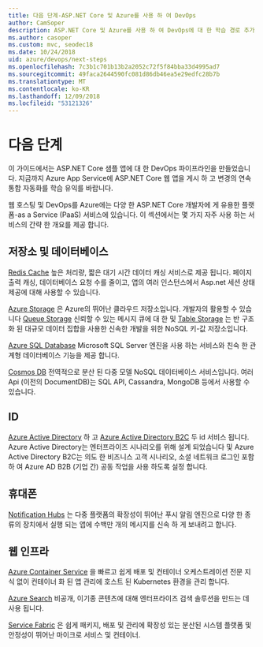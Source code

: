 ```yaml
---
title: 다음 단계-ASP.NET Core 및 Azure를 사용 하 여 DevOps
author: CamSoper
description: ASP.NET Core 및 Azure를 사용 하 여 DevOps에 대 한 학습 경로 추가 합니다.
ms.author: casoper
ms.custom: mvc, seodec18
ms.date: 10/24/2018
uid: azure/devops/next-steps
ms.openlocfilehash: 7c3b1c701b13b2a2052c72f5f84bba33d4995ad7
ms.sourcegitcommit: 49faca2644590fc081d86db46ea5e29edfc28b7b
ms.translationtype: MT
ms.contentlocale: ko-KR
ms.lasthandoff: 12/09/2018
ms.locfileid: "53121326"
---
```

# <a name="next-steps"></a>다음 단계

이 가이드에서는 ASP.NET Core 샘플 앱에 대 한 DevOps 파이프라인을 만들었습니다. 지금까지 Azure App Service에 ASP.NET Core 웹 앱을 게시 하 고 변경의 연속 통합 자동화를 학습 유익를 바랍니다.

웹 호스팅 및 DevOps를 Azure에는 다양 한 ASP.NET Core 개발자에 게 유용한 플랫폼-as a Service (PaaS) 서비스에 있습니다. 이 섹션에서는 몇 가지 자주 사용 하는 서비스의 간략 한 개요를 제공 합니다.

## <a name="storage-and-databases"></a>저장소 및 데이터베이스

[Redis Cache](/azure/redis-cache/) 높은 처리량, 짧은 대기 시간 데이터 캐싱 서비스로 제공 됩니다. 페이지 출력 캐싱, 데이터베이스 요청 수를 줄이고, 앱의 여러 인스턴스에서 Asp.net 세션 상태 제공에 대해 사용할 수 있습니다.

[Azure Storage](/azure/storage/) 은 Azure의 뛰어난 클라우드 저장소입니다. 개발자의 활용할 수 있습니다 [Queue Storage](/azure/storage/queues/storage-queues-introduction) 신뢰할 수 있는 메시지 큐에 대 한 및 [Table Storage](/azure/storage/tables/table-storage-overview) 는 반 구조화 된 대규모 데이터 집합을 사용한 신속한 개발을 위한 NoSQL 키-값 저장소입니다.

[Azure SQL Database](/azure/sql-database/) Microsoft SQL Server 엔진을 사용 하는 서비스와 친숙 한 관계형 데이터베이스 기능을 제공 합니다.

[Cosmos DB](/azure/cosmos-db/) 전역적으로 분산 된 다중 모델 NoSQL 데이터베이스 서비스입니다. 여러 Api (이전의 DocumentDB)는 SQL API, Cassandra, MongoDB 등에서 사용할 수 있습니다.

## <a name="identity"></a>ID

[Azure Active Directory](/azure/active-directory/) 하 고 [Azure Active Directory B2C](/azure/active-directory-b2c/) 두 id 서비스 됩니다. Azure Active Directory는 엔터프라이즈 시나리오를 위해 설계 되었습니다 및 Azure Active Directory B2C는 의도 한 비즈니스 고객 시나리오, 소셜 네트워크 로그인 포함 하 여 Azure AD B2B (기업 간) 공동 작업을 사용 하도록 설정 합니다.

## <a name="mobile"></a>휴대폰

[Notification Hubs](/azure/notification-hubs/) 는 다중 플랫폼의 확장성이 뛰어난 푸시 알림 엔진으로 다양 한 종류의 장치에서 실행 되는 앱에 수백만 개의 메시지를 신속 하 게 보내려고 합니다.

## <a name="web-infrastructure"></a>웹 인프라

[Azure Container Service](/azure/aks/) 을 빠르고 쉽게 배포 및 컨테이너 오케스트레이션 전문 지식 없이 컨테이너 화 된 앱 관리에 호스트 된 Kubernetes 환경을 관리 합니다.

[Azure Search](/azure/search/) 비공개, 이기종 콘텐츠에 대해 엔터프라이즈 검색 솔루션을 만드는 데 사용 됩니다.

[Service Fabric](/azure/service-fabric/) 은 쉽게 패키지, 배포 및 관리에 확장성 있는 분산된 시스템 플랫폼 및 안정성이 뛰어난 마이크로 서비스 및 컨테이너.
